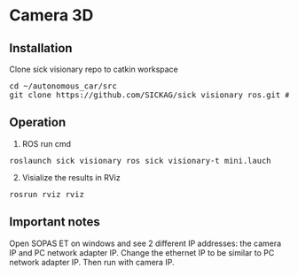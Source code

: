 # Camera 3D

## Installation
Clone sick visionary repo to catkin workspace
<pre>cd ~/autonomous_car/src
git clone https://github.com/SICKAG/sick_visionary_ros.git #clone Repo URL </pre>

## Operation

1. ROS run cmd
<pre>roslaunch sick_visionary_ros sick_visionary-t_mini.lauch</pre>

2. Visialize the results in RViz
<pre>rosrun rviz rviz</pre>

## Important notes
Open SOPAS ET on windows and see 2 different IP addresses: the camera IP and PC network adapter IP. 
Change the ethernet IP to be similar to PC network adapter IP.
Then run with camera IP. 
